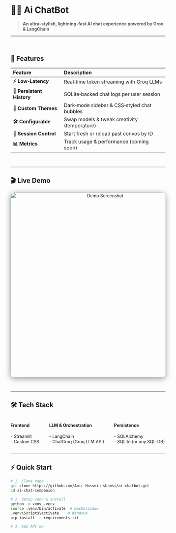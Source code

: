 # 🤖✨ Ai ChatBot

> **An ultra‑stylish, lightning‑fast AI chat experience powered by Groq & LangChain**

---

<br/>

## 🚀 Features

| Feature                   | Description                                  |
| :------------------------ | :------------------------------------------- |
| **⚡ Low‑Latency**         | Real‑time token streaming with Groq LLMs     |
| **💾 Persistent History** | SQLite‑backed chat logs per user session     |
| **🎨 Custom Themes**      | Dark‑mode sidebar & CSS‑styled chat bubbles  |
| **🛠️ Configurable**      | Swap models & tweak creativity (temperature) |
| **🔄 Session Control**    | Start fresh or reload past convos by ID      |
| **📊 Metrics**            | Track usage & performance (coming soon)      |

<br/>

---

## 🎬 Live Demo

<p align="center">
  <img src="docs/demo_screenshot.png" alt="Demo Screenshot" width="600" style="border-radius:12px; box-shadow:0 4px 20px rgba(0,0,0,0.4)"/>
</p>

<br/>

---

## 🛠️ Tech Stack

<div style="display:flex; gap:2rem; flex-wrap:wrap;">
  <div>
    <h4>Frontend</h4>
    - Streamlit<br/>
    - Custom CSS
  </div>
  <div>
    <h4>LLM & Orchestration</h4>
    - LangChain<br/>
    - ChatGroq (Groq LLM API)
  </div>
  <div>
    <h4>Persistence</h4>
    - SQLAlchemy<br/>
    - SQLite (or any SQL‑DB)
  </div>
</div>

<br/>

---

## ⚡ Quick Start

```bash
# 1. Clone repo
git clone https://github.com/Amir-Hossein-shamsi/ai-chatbot.git
cd ai-chat-companion

# 2. Setup venv & install
python -m venv .venv
source .venv/bin/activate  # macOS/Linux
.venv\Scripts\activate    # Windows
pip install -r requirements.txt

# 3. Add API ke
```
